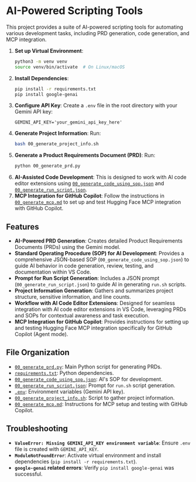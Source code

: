 # AI-Powered Scripting Tools

This project provides a suite of AI-powered scripting tools for automating various development tasks, including PRD generation, code generation, and MCP integration.

1.  **Set up Virtual Environment**:
    ```bash
    python3 -m venv venv
    source venv/bin/activate  # On Linux/macOS
    ```
2.  **Install Dependencies**:
    ```bash
    pip install -r requirements.txt
    pip install google-genai
    ```
3.  **Configure API Key**: Create a `.env` file in the root directory with your Gemini API key:
    ```
    GEMINI_API_KEY='your_gemini_api_key_here'
    ```
4.  **Generate Project Information**: Run:
    ```bash
    bash 00_generate_project_info.sh
    ```
5.  **Generate a Product Requirements Document (PRD)**: Run:
    ```bash
    python 00_generate_prd.py
    ```
6.  **AI-Assisted Code Development**: This is designed to work with AI code editor extensions using [`00_generate_code_using_sop.json`](00_generate_code_using_sop.json) and [`00_generate_run_script.json`](00_generate_run_script.json).
7.  **MCP Integration for GitHub Copilot**: Follow the instructions in [`00_generate_mcp.md`](00_generate_mcp.md) to set up and test Hugging Face MCP integration with GitHub Copilot.

## Features

*   **AI-Powered PRD Generation**: Creates detailed Product Requirements Documents (PRDs) using the Gemini model.
*   **Standard Operating Procedure (SOP) for AI Development**: Provides a comprehensive JSON-based SOP (`00_generate_code_using_sop.json`) to guide AI behavior in code generation, review, testing, and documentation within VS Code.
*   **Prompt for Run Script Generation**: Includes a JSON prompt (`00_generate_run_script.json`) to guide AI in generating `run.sh` scripts.
*   **Project Information Generation**: Gathers and summarizes project structure, sensitive information, and line counts.
*   **Workflow with AI Code Editor Extensions**: Designed for seamless integration with AI code editor extensions in VS Code, leveraging PRDs and SOPs for contextual awareness and task execution.
*   **MCP Integration for GitHub Copilot**: Provides instructions for setting up and testing Hugging Face MCP integration specifically for GitHub Copilot (Agent mode).

## File Organization

*   [`00_generate_prd.py`](00_generate_prd.py): Main Python script for generating PRDs.
*   [`requirements.txt`](requirements.txt): Python dependencies.
*   [`00_generate_code_using_sop.json`](00_generate_code_using_sop.json): AI's SOP for development.
*   [`00_generate_run_script.json`](00_generate_run_script.json): Prompt for `run.sh` script generation.
*   [`.env`](.env): Environment variables (Gemini API key).
*   [`00_generate_project_info.sh`](00_generate_project_info.sh): Script to gather project information.
*   [`00_generate_mcp.md`](00_generate_mcp.md): Instructions for MCP setup and testing with GitHub Copilot.

## Troubleshooting

*   **`ValueError: Missing GEMINI_API_KEY environment variable`**: Ensure `.env` file is created with `GEMINI_API_KEY`.
*   **`ModuleNotFoundError`**: Activate virtual environment and install dependencies (`pip install -r requirements.txt`).
*   **`google-genai` related errors**: Verify `pip install google-genai` was successful.
